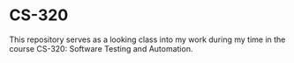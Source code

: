 # CS-320
This repository serves as a looking class into my work during my time in the course CS-320: Software Testing and Automation.

